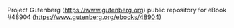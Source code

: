Project Gutenberg (https://www.gutenberg.org) public repository for
eBook #48904 (https://www.gutenberg.org/ebooks/48904)
